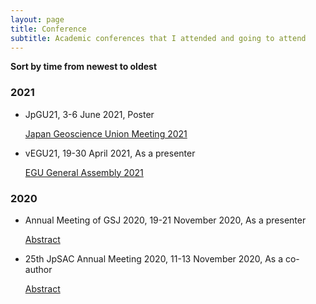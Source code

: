 ```yaml
---
layout: page
title: Conference
subtitle: Academic conferences that I attended and going to attend
---
```

**Sort by time from newest to oldest**

### 2021
- JpGU21, 3-6 June 2021, Poster

  [Japan Geoscience Union Meeting 2021](http://www.jpgu.org/meeting_j2021/)

- vEGU21, 19-30 April 2021, As a presenter
  
  [EGU General Assembly 2021](https://www.egu21.eu/)

### 2020
- Annual Meeting of GSJ 2020, 19-21 November 2020, As a presenter

  [Abstract](https://www.jstage.jst.go.jp/article/geochemproc/67/0/67_106/_pdf)
  
- 25th JpSAC Annual Meeting 2020, 11-13 November 2020, As a co-author

  [Abstract](https://jpsac.org/wordpress/wp-content/uploads/2020/11/25thTaikiTouron_Book-of-Abstracts_201110.pdf)
